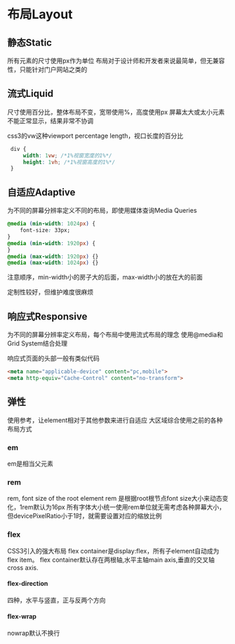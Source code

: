 # 布局Layout

## 静态Static
所有元素的尺寸使用px作为单位
布局对于设计师和开发者来说最简单，但无兼容性，只能针对门户网站之类的

## 流式Liquid
尺寸使用百分比，整体布局不变，宽带使用%，高度使用px
屏幕太大或太小元素不能正常显示，结果非常不协调

css3的vw这种viewport percentage length，视口长度的百分比
```css
 div {
     width: 1vw; /*1%视窗宽度的1%*/
     height: 1vh; /*1%视窗高度的1%*/
 }
```

## 自适应Adaptive
为不同的屏幕分辨率定义不同的布局，即使用媒体查询Media Queries
```css
@media (min-width: 1024px) {
    font-size: 33px;
}
@media (min-width: 1920px) {    
}
@media (max-width: 1920px) {}
@media (max-width: 1024px) {}
```
注意顺序，min-width小的房子大的后面，max-width小的放在大的前面

定制性较好，但维护难度很麻烦

## 响应式Responsive
为不同的屏幕分辨率定义布局，每个布局中使用流式布局的理念
使用@media和Grid System结合处理

响应式页面的头部一般有类似代码
```html
<meta name="applicable-device" content="pc,mobile">
<meta http-equiv="Cache-Control" content="no-transform">
```

## 弹性
使用参考，让element相对于其他参数来进行自适应
大区域综合使用之前的各种布局方式

### em
em是相当父元素

### rem
rem, font size of the root element
rem 是根据root根节点font size大小来动态变化，1rem默认为16px
所有字体大小统一使用rem单位就无需考虑各种屏幕大小，但devicePixelRatio小于1时，就需要设置对应的缩放比例

### flex
CSS3引入的强大布局
flex container是display:flex，所有子element自动成为flex item。
flex container默认存在两根轴,水平主轴main axis,垂直的交叉轴cross axis.

#### flex-direction
四种，水平与竖直，正与反两个方向

#### flex-wrap
nowrap默认不换行
